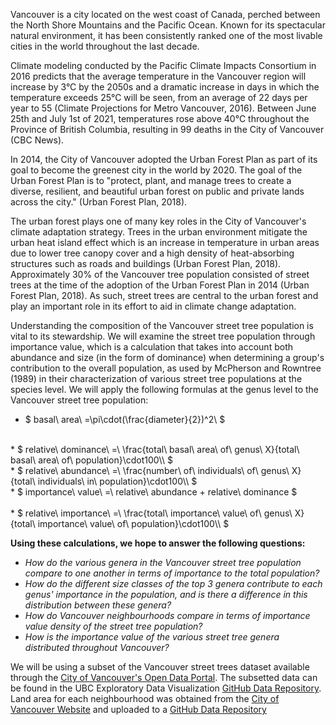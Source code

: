 Vancouver is a city located on the west coast of Canada, perched between the North Shore Mountains and the Pacific Ocean. Known for its spectacular natural environment, it has been consistently ranked one of the most livable cities in the world throughout the last decade.

Climate modeling conducted by the Pacific Climate Impacts Consortium in 2016 predicts that the average temperature in the Vancouver region will increase by 3°C by the 2050s and a dramatic increase in days in which the temperature exceeds 25°C will be seen, from an average of 22 days per year to 55 (Climate Projections for Metro Vancouver, 2016). Between June 25th and July 1st of 2021, temperatures rose above 40°C throughout the Province of British Columbia, resulting in 99 deaths in the City of Vancouver (CBC News).

In 2014, the City of Vancouver adopted the Urban Forest Plan as part of its goal to become the greenest city in the world by 2020. The goal of the Urban Forest Plan is to "protect, plant, and manage trees to create a diverse, resilient, and beautiful urban forest on public and private lands across the city." (Urban Forest Plan, 2018). 

The urban forest plays one of many key roles in the City of Vancouver's climate adaptation strategy. Trees in the urban environment mitigate the urban heat island effect which is an increase in temperature in urban areas due to lower tree canopy cover and a high density of heat-absorbing structures such as roads and buildings (Urban Forest Plan, 2018). Approximately 30% of the Vancouver tree population consisted of street trees at the time of the adoption of the Urban Forest Plan in 2014 (Urban Forest Plan, 2018). As such, street trees are central to the urban forest and play an important role in its effort to aid in climate change adaptation.

Understanding the composition of the Vancouver street tree population is vital to its stewardship. We will examine the street tree population through importance value, which is a calculation that takes into account both abundance and size (in the form of dominance) when determining a group's contribution to the overall population, as used by McPherson and Rowntree (1989) in their characterization of various street tree populations at the species level. We will apply the following formulas at the genus level to the Vancouver street tree population:

* $ basal\ area\ =\pi\cdot(\frac{diameter}{2})^2\\ $
<br>
* $ relative\ dominance\ =\ \frac{total\ basal\ area\ of\ genus\ X}{total\ basal\ area\ of\ population}\cdot100\\ $
<br>
* $ relative\ abundance\ =\ \frac{number\ of\ individuals\ of\ genus\ X}{total\ individuals\ in\ population}\cdot100\\ $
<br>
* $ importance\ value\ =\ relative\ abundance + relative\ dominance $
<br>
<br>
* $ relative\ importance\ =\ \frac{total\ importance\ value\ of\ genus\ X}{total\ importance\ value\ of\ population}\cdot100\\ $

<b>Using these calculations, we hope to answer the following questions:</b>
* <i>How do the various genera in the Vancouver street tree population compare to one another in terms of importance to the total population?
* How do the different size classes of the top 3 genera contribute to each genus' importance in the population, and is there a difference in this distribution between these genera?
* How do Vancouver neighbourhoods compare in terms of importance value density of the street tree population?
* How is the importance value of the various street tree genera distributed throughout Vancouver?</i>

We will be using a subset of the Vancouver street trees dataset available through the [City of Vancouver's Open Data Portal](https://opendata.vancouver.ca/explore/dataset/street-trees/information/?disjunctive.species_name&disjunctive.common_name&disjunctive.height_range_id). The subsetted data can be found in the UBC Exploratory Data Visualization [GitHub Data Repository](https://raw.githubusercontent.com/UBC-MDS/exploratory-data-viz/main/data/vancouver_trees.csv).
Land area for each neighbourhood was obtained from the [City of Vancouver Website](http://vancouver.ca/news-calendar/areas-of-the-city.aspx) and uploaded to a [GitHub Data Repository](https://raw.githubusercontent.com/Daniel-J-Stevens/data_visualization/main/neighbourhood_demographics.csv)
